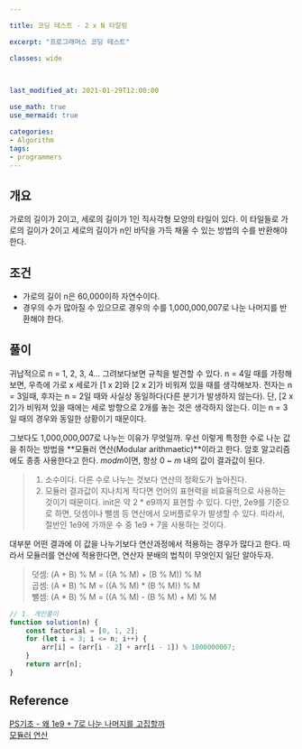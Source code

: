 ```yaml
---

title: 코딩 테스트 - 2 x N 타일링

excerpt: "프로그래머스 코딩 테스트"

classes: wide

  

last_modified_at: 2021-01-29T12:00:00

use_math: true
use_mermaid: true

categories:
- Algorithm
tags:
- programmers
---
```

## 개요
가로의 길이가 2이고, 세로의 길이가 1인 직사각형 모양의 타일이 있다. 이 타일들로 가로의 길이가 2이고 세로의 길이가 n인 바닥을 가득 채울 수 있는 방법의 수를 반환해야한다.

## 조건
* 가로의 길이 n은 60,000이하 자연수이다.
* 경우의 수가 많아질 수 있으므로 경우의 수를 1,000,000,007로 나눈 나머지를 반환해야 한다.

## 풀이
귀납적으로 n = 1, 2, 3, 4... 그려보다보면 규칙을 발견할 수 있다. n = 4일 때를 가정해보면, 우측에 가로 x 세로가 [1 x 2]와 [2 x 2]가 비워져 있을 때를 생각해보자. 전자는 n = 3일때, 후자는 n = 2일 때와 사실상 동일하다(다른 분기가 발생하지 않는다). 단, [2 x 2]가 비워져 있을 때에는 세로 방향으로 2개를 놓는 것은 생각하지 않는다. 이는 n = 3일 때의 경우와 동일한 상황이기 때문이다.

그보다도 1,000,000,007로 나누는 이유가 무엇일까. 우선 이렇게 특정한 수로 나눈 값을 취하는 방법을 **모듈러 연산(Modular arithmaetic)**이라고 한다. 암호 알고리즘에도 종종 사용한다고 한다. $mod m$이면, 항상 $0$ ~ $m$ 내의 값이 결과값이 된다.    

> 1. 소수이다. 다른 수로 나누는 것보다 연산의 정확도가 높아진다.    
> 2. 모듈러 결과값이 지나치게 작다면 언어의 표현력을 비효율적으로 사용하는 것이기 때문이다. init은 약 2 * e9까지 표현할 수 있다. 다만, 2e9를 기준으로 하면, 덧셈이나 뺄셈 등 연산에서 오버플로우가 발생할 수 있다. 따라서, 절반인 1e9에 가까운 수 중 1e9 + 7을 사용하는 것이다.    


대부분 어떤 결과에 이 값을 나누기보다 연산과정에서 적용하는 경우가 많다고 한다. 따라서 모듈러를 연산에 적용한다면, 연산자 분배의 법칙이 무엇인지 일단 알아두자.

> 덧셈: (A + B) % M = ((A % M) + (B % M)) % M    
> 곱셈: (A * B) % M = ((A % M) * (B % M)) % M    
> 뺄셈: (A * B) % M = ((A % M) - (B % M) + M) % M    

```js
// 1. 개인풀이
function solution(n) {
    const factorial = [0, 1, 2];
    for (let i = 3; i <= n; i++) {
        arr[i] = (arr[i - 2] + arr[i - 1]) % 1000000007;
    }
    return arr[n];
}
````

## Reference
[PS기초 - 왜 1e9 + 7로 나눈 나머지를 고집할까](https://www.facebook.com/algoguide/posts/1117664551755294/)    
[모듈러 연산](https://developer-mac.tistory.com/84)    
